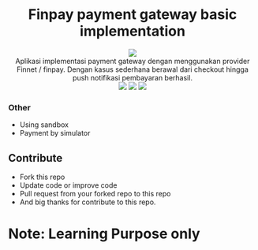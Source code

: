 <h1 align="center">Finpay payment gateway basic implementation</h1>
<p align="center">
  <img src="https://img.shields.io/badge/FINPAY_PAYMENT_GATEWAY-424242?style=flat-square" />
  <br />
  Aplikasi implementasi payment gateway dengan menggunakan provider Finnet / finpay. Dengan kasus sederhana berawal dari checkout hingga push notifikasi pembayaran berhasil.
  <br />
  <img src="https://img.shields.io/badge/Python-3.11-1F4DE5?style=flat-square&logo=python" />
  <img src="https://img.shields.io/badge/Nodejs-18.18.2-17B72C?style=flat-square&logo=nodedotjs" />
  <img src="https://img.shields.io/badge/json-EFDD13?style=flat-square" />
</p>


### Other
- Using sandbox
- Payment by simulator


## Contribute

- Fork this repo
- Update code or improve code
- Pull request from your forked repo to this repo
- And big thanks for contribute to this repo.


# Note: Learning Purpose only
